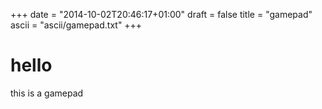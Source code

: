 +++
date = "2014-10-02T20:46:17+01:00"
draft = false
title = "gamepad"
ascii = "ascii/gamepad.txt"
+++
# hello
this is a gamepad

